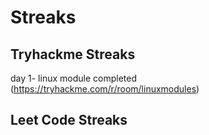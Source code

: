 # Streaks

## Tryhackme Streaks
day 1- linux module completed (https://tryhackme.com/r/room/linuxmodules)

## Leet Code Streaks

